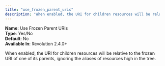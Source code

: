 ```yaml
---
title: "use_frozen_parent_uris"
description: "When enabled, the URI for children resources will be relative to the frozen URI of one of its parents, ignoring the aliases of resources high in the tree."
---
```


**Name**: Use Frozen Parent URIs  
**Type**: Yes/No  
**Default**: No  
**Available In**: Revolution 2.4.0+

When enabled, the URI for children resources will be relative to the frozen URI of one of its parents, ignoring the aliases of resources high in the tree.